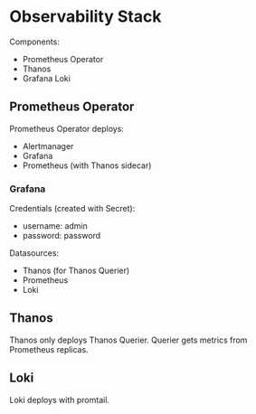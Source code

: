 # Observability Stack

Components:
- Prometheus Operator
- Thanos
- Grafana Loki

## Prometheus Operator

Prometheus Operator deploys:

- Alertmanager
- Grafana
- Prometheus (with Thanos sidecar)

### Grafana

Credentials (created with Secret):

- username: admin
- password: password

Datasources:

- Thanos (for Thanos Querier)
- Prometheus
- Loki

## Thanos

Thanos only deploys Thanos Querier. Querier gets metrics from Prometheus
replicas.

## Loki

Loki deploys with promtail.
